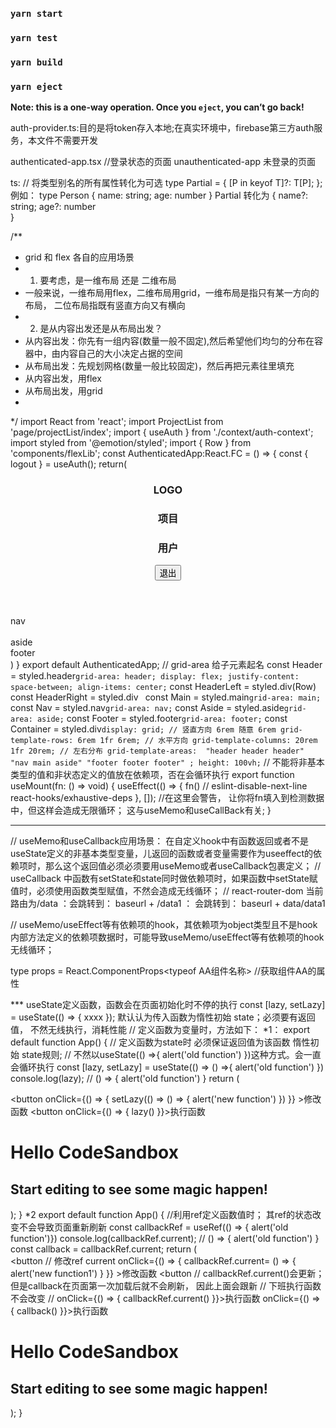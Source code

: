 
### `yarn start`


### `yarn test`


### `yarn build`



### `yarn eject`

**Note: this is a one-way operation. Once you `eject`, you can’t go back!**


auth-provider.ts:目的是将token存入本地;在真实环境中，firebase第三方auth服务，本文件不需要开发

authenticated-app.tsx //登录状态的页面
unauthenticated-app 未登录的页面


ts: 
// 将类型别名的所有属性转化为可选
type Partial<T> = {
    [P in keyof T]?: T[P];
};
例如： 
type Person {
    name: string;
    age: number
}
Partial<Person>
转化为
{
    name?: string;
    age?: number   
}


/**
 * grid 和 flex 各自的应用场景
 * 1. 要考虑，是一维布局 还是 二维布局
 * 一般来说，一维布局用flex，二维布局用grid，一维布局是指只有某一方向的布局， 二位布局指既有竖直方向又有横向
 * 2. 是从内容出发还是从布局出发？
 * 从内容出发：你先有一组内容(数量一般不固定),然后希望他们均匀的分布在容器中，由内容自己的大小决定占据的空间
 * 从布局出发：先规划网格(数量一般比较固定)，然后再把元素往里填充
 * 从内容出发，用flex
 * 从布局出发，用grid
 *
 */
 import React from 'react';
import ProjectList from 'page/projectList/index';
import { useAuth } from './context/auth-context';
import styled from '@emotion/styled';
import { Row } from 'components/flexLib';
const AuthenticatedApp:React.FC = () => {
    const { logout } = useAuth();
    return(
        <Container>
           <Header>
               <HeaderLeft gap={true}>
                   <h3>LOGO</h3>
                   <h3>项目</h3>
                   <h3>用户</h3>
               </HeaderLeft>
               <HeaderRight>
                    <button onClick={logout}>退出</button>
               </HeaderRight>
            </Header>
           <Nav>nav</Nav>
           <Main>
                <ProjectList></ProjectList>  
           </Main>
           <Aside>aside</Aside>
           <Footer>footer</Footer>
        </Container>
    )
}
export default AuthenticatedApp;
// grid-area 给子元素起名
const Header = styled.header`
    grid-area: header;
    display: flex;
    justify-content: space-between;
    align-items: center;
`
const HeaderLeft = styled.div(Row)
const HeaderRight = styled.div`
`
const Main = styled.main`grid-area: main;`
const Nav = styled.nav`grid-area: nav;`
const Aside = styled.aside`grid-area: aside;`
const Footer = styled.footer`grid-area: footer;`
const Container = styled.div`
  display: grid;
  // 竖直方向 6rem 随意 6rem
  grid-template-rows: 6rem 1fr 6rem;
  // 水平方向
  grid-template-columns: 20rem 1fr 20rem;
  // 左右分布
  grid-template-areas: 
    "header header header"
    "nav main aside"
    "footer footer footer"
  ;
  height: 100vh;
`
// 不能将非基本类型的值和非状态定义的值放在依赖项，否在会循环执行
export function useMount(fn: () => void) {
    useEffect(() => {
        fn()
        // eslint-disable-next-line react-hooks/exhaustive-deps
    }, []); //在这里会警告， 让你将fn填入到检测数据中，但这样会造成无限循环； 这与useMemo和useCallBack有关; 
}
****
// useMemo和useCallback应用场景： 在自定义hook中有函数返回或者不是useState定义的非基本类型变量，儿返回的函数或者变量需要作为useeffect的依赖项时，那么这个返回值必须必须要用useMemo或者useCallback包裹定义；
// useCallback 中函数有setState和state同时做依赖项时，如果函数中setState赋值时，必须使用函数类型赋值，不然会造成无线循环；
// react-router-dom
    当前路由为/data
    <Link to='/data1' />：会跳转到： baseurl + /data1
    <Link to='data1' />： 会跳转到： baseurl + data/data1

// useMemo/useEffect等有依赖项的hook，其依赖项为object类型且不是hook内部方法定义的依赖项数据时，可能导致useMemo/useEffect等有依赖项的hook无线循环；

type props = React.ComponentProps<typeof AA组件名称> //获取组件AA的属性


*** useState定义函数，函数会在页面初始化时不停的执行
  const [lazy, setLazy] = useState(() => { xxxx });
  默认认为传入函数为惰性初始 state；必须要有返回值， 不然无线执行，消耗性能
  // 定义函数为变量时，方法如下：
  *1： export default function App() {
        // 定义函数为state时 必须保证返回值为该函数 惰性初始 state规则;
        // 不然以useState(() =>{ alert('old function') })这种方式。会一直会循环执行
        const [lazy, setLazy] = useState(() => () =>{ alert('old function') })
        console.log(lazy); // () => { alert('old function') }
        return (
            <div className="App">
            <button 
                onClick={() => { setLazy(() => () => { alert('new function') }) }}
            >修改函数</button>
            <button
                onClick={() => { lazy() }}>执行函数</button>
            <h1>Hello CodeSandbox</h1>
            <h2>Start editing to see some magic happen!</h2>
            </div>
        );
    }
    *2 export default function App() {
            //利用ref定义函数值时； 其ref的状态改变不会导致页面重新刷新
            const callbackRef = useRef(() => { alert('old function')})
            console.log(callbackRef.current); // () => { alert('old function') }
            const callback = callbackRef.current;
            return (
                <div className="App">
                <button 
                    // 修改ref current
                    onClick={() => { callbackRef.current= () => { alert('new function1') } }}
                >修改函数</button>
                <button
                    // callbackRef.current()会更新； 但是callback在页面第一次加载后就不会刷新， 因此上面会跟新
                    // 下班执行函数不会改变
                    // onClick={() => { callbackRef.current() }}>执行函数</button>
                    onClick={() => { callback() }}>执行函数</button>
                <h1>Hello CodeSandbox</h1>
                <h2>Start editing to see some magic happen!</h2>
                </div>
            );
        }
